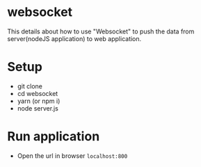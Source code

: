 # websocket

This details about how to use "Websocket" to push the data from server(nodeJS application) to web application.

# Setup
* git clone 
* cd websocket
* yarn (or npm i)
* node server.js

# Run application
 * Open the url in browser `localhost:800`
 

